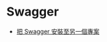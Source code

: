 # Swagger

- [把 Swagger 安裝至另一個專案](https://stackoverflow.com/questions/51988353/is-it-possible-to-create-swagger-documentation-in-separate-project-for-asp-web-a)


